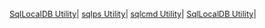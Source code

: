 [SqlLocalDB Utility](./sql/sqllocaldb-utility.md)|
[sqlps Utility](./sql/sqlps-utility.md)|
[sqlcmd Utility](./sql/sqlcmd-utility.md)|
[SqlLocalDB Utility](./sql/command-line-management-tool-sqllocaldb-exe.md)|
